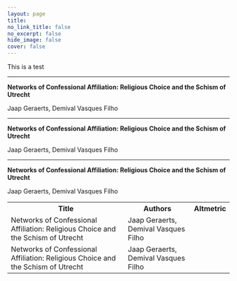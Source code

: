 ```yaml
---
layout: page
title: 
no_link_title: false 
no_excerpt: false 
hide_image: false
cover: false
---
```


This is a test

<script type='text/javascript' src='https://d1bxh8uas1mnw7.cloudfront.net/assets/embed.js'></script>

***

**Networks of Confessional Affiliation: Religious Choice and the Schism of Utrecht**

Jaap Geraerts, Demival Vasques Filho

<div class='altmetric-embed' data-badge-type='bar' data-badge-popover='right' data-doi="10.1093/isq/sqae073"></div>

***

**Networks of Confessional Affiliation: Religious Choice and the Schism of Utrecht**

Jaap Geraerts, Demival Vasques Filho

<div class='altmetric-embed' data-badge-type='bar' data-badge-popover='right' data-doi="10.1080/23311983.2016.1171458"></div>

***

**Networks of Confessional Affiliation: Religious Choice and the Schism of Utrecht**

Jaap Geraerts, Demival Vasques Filho

<div class='altmetric-embed' data-badge-type='bar' data-badge-popover='right' data-doi="10.5281/zenodo.5083036"></div>


<div class='altmetric-embed' data-badge-type='donut' data-badge-popover='right' data-doi="10.5281/zenodo.4065429"></div>

<div class='altmetric-embed' data-badge-type='donut' data-badge-popover='right' data-doi="10.5281/zenodo.1478505"></div>

<div class='altmetric-embed' data-badge-type='bar' data-badge-popover='right' data-doi="10.5281/zenodo.4745006"></div>

<div class='altmetric-embed' data-badge-type='bar' data-badge-popover='right' data-doi="10.5281/zenodo.4745005"></div>


<table>
  <tr>
    <th>Title</th>
    <th>Authors</th>
    <th>Altmetric</th>
  </tr>
  <tr>
    <td>Networks of Confessional Affiliation: Religious Choice and the Schism of Utrecht</td>
    <td>Jaap Geraerts, Demival Vasques Filho</td>
    <td><div class='altmetric-embed' data-badge-type='donut' data-badge-popover='right' data-doi="10.1080/23311983.2016.1171458"></div></td>
  </tr>
    <tr>
    <td>Networks of Confessional Affiliation: Religious Choice and the Schism of Utrecht</td>
    <td>Jaap Geraerts, Demival Vasques Filho</td>
    <td><div class='altmetric-embed' data-badge-type='1' data-badge-popover='right' data-doi="10.1080/23311983.2016.1171458"></div></td>
  </tr>



